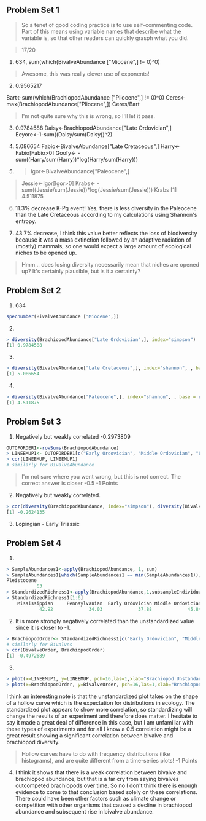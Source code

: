 ## Problem Set 1

> So a tenet of good coding practice is to use self-commenting code. Part of this means using variable names that describe what the variable is, so that other readers can quickly grasph what you did.

> 17/20

1) 634, sum(which(BivalveAbundance ["Miocene",] != 0)^0)

> Awesome, this was really clever use of exponents!

2) 0.9565217

Bart<-sum(which(BrachiopodAbundance ["Pliocene",] != 0)^0)
Ceres<-max(BrachiopodAbundance["Pliocene",])
Ceres/Bart

> I'm not quite sure why this is wrong, so I'll let it pass.

3) 0.9784588
Daisy<-BrachiopodAbundance["Late Ordovician",]
Eeyore<-1-sum((Daisy/sum(Daisy))^2)

4) 5.086654
Fabio<-BivalveAbundance["Late Cretaceous",]
Harry<-Fabio[Fabio>0]
Goofy<- -sum((Harry/sum(Harry))*log(Harry/sum(Harry)))

5) > Igor<-BivalveAbundance["Paleocene",]
> Jessie<-Igor[Igor>0]
> Krabs<- -sum((Jessie/sum(Jessie))*log(Jessie/sum(Jessie)))
> Krabs
[1] 4.511875

6) 11.3% decrease K-Pg event!  Yes, there is less diversity in the Paleocene than the Late Cretaceous according to my calculations using Shannon's entropy.

7) 43.7% decrease, I think this value better reflects the loss of biodiversity because it was a mass extinction followed by an adaptive radiation of (mostly) mammals, so one would expect a large amount of ecological niches to be opened up.

> Hmm... does losing diversity necessarily mean that niches are opened up? It's certainly plausible, but is it a certainty?

## Problem Set 2

1) 634
````R
specnumber(BivalveAbundance ["Miocene",])
````

2) 

````R
> diversity(BrachiopodAbundance["Late Ordovician",], index="simpson")
[1] 0.9784588
````

3) 
````R
> diversity(BivalveAbundance["Late Cretaceous",], index="shannon", , base = exp(1))
[1] 5.086654
````
4) 
````R
> diversity(BivalveAbundance["Paleocene",], index="shannon", , base = exp(1))
[1] 4.511875
````

## Problem Set 3
1) Negatively but weakly correlated -0.2973809

````R
OUTOFORDER1<-rowSums(BrachiopodAbundance)
> LINEEMUP1<- OUTOFORDER1[c("Early Ordovician", "Middle Ordovician", "Late Ordovician", "Llandovery", "Wenlock", "Ludlow", "Pridoli", "Early Devonian", "Middle Devonian", "Late Devonian", "Mississippian", "Pennsylvanian", "Cisuralian", "Guadalupian", "Lopingian", "Early Triassic", "Middle Triassic", "Late Triassic", "Early Jurassic", "Middle Jurassic", "Late Jurassic", "Early Cretaceous", "Late Cretaceous", "Paleocene", "Eocene", "Oligocene", "Miocene", "Pliocene")]
> cor(LINEEMUP, LINEEMUP1)
# similarly for BivalveAbundance
````

> I'm not sure where you went wrong, but this is not correct. The correct answer is closer -0.5
> -1 Points

2) Negatively but weakly correlated.

````R
> cor(diversity(BrachiopodAbundance, index="simpson"), diversity(BivalveAbundance, index="simpson"))
[1] -0.2624135
`````

3) Lopingian - Early Triassic

## Problem Set 4
1) 

````R
> SampleAbundances1<-apply(BrachiopodAbundance, 1, sum)
> SampleAbundances1[which(SampleAbundances1 == min(SampleAbundances1))]
Pleistocene 
           63
> StandardizedRichness1<-apply(BrachiopodAbundance,1,subsampleIndividuals,Quota=63)
> StandardizedRichness1[1:6]
    Mississippian     Pennsylvanian  Early Ordovician Middle Ordovician   Late Ordovician        Llandovery 
            42.92             34.03             37.88             45.84             41.96             41.24
````

2) It is more strongly negatively correlated than the unstandardized value since it is closer to -1.

````R
> BrachiopodOrder<- StandardizedRichness1[c("Early Ordovician", "Middle Ordovician", "Late Ordovician", "Llandovery", "Wenlock", "Ludlow", "Pridoli", "Early Devonian", "Middle Devonian", "Late Devonian", "Mississippian", "Pennsylvanian", "Cisuralian", "Guadalupian", "Lopingian", "Early Triassic", "Middle Triassic", "Late Triassic", "Early Jurassic", "Middle Jurassic", "Late Jurassic", "Early Cretaceous", "Late Cretaceous", "Paleocene", "Eocene", "Oligocene", "Miocene", "Pliocene")]
# similarly for Bivalves
> cor(BivalveOrder, BrachiopodOrder)
[1] -0.4972689
````

3) 
````R
> plot(x=LINEEMUP1, y=LINEEMUP, pch=16,las=1,xlab="Brachiopod Unstandardized Richness",ylab="Bivalve Unstandardized Richness",cex=2)
> plot(x=BrachiopodOrder, y=BivalveOrder, pch=16,las=1,xlab="Brachiopod Standardized Richness",ylab="Bivalve Standardized Richness",cex=2)
````
I think an interesting note is that the unstandardized plot takes on the shape of a hollow curve which is the expectation for distributions in ecology.  The standardized plot appears to show more correlation, so standardizing will change the results of an experiment and therefore does matter.  I hesitate to say it made a great deal of difference in this case, but I am unfamiliar with these types of experiments and for all I know a 0.5 correlation might be a great result showing a significant correlation between bivalve and brachiopod diversity.

> Hollow curves have to do with frequency distributions (like histograms), and are quite different from a time-series plots! -1 Points

4) I think it shows that there is a weak correlation between bivalve and brachiopod abundance, but that is a far cry from saying bivalves outcompeted brachiopods over time.  So no I don't think there is enough evidence to come to that conclusion based solely on these correlations.  There could have been other factors such as climate change or competition with other organisms that caused a decline in brachiopod abundance and subsequent rise in bivalve abundance.
